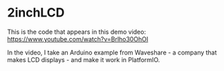 # 2inchLCD

This is the code that appears in this demo video: <https://www.youtube.com/watch?v=Brlho30OhOI>

In the video, I take an Arduino example from Waveshare - a company that makes LCD displays - and make 
it work in PlatformIO.
